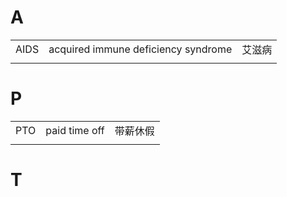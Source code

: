 # A

|      |                                     |        |
| ---- | ----------------------------------- | ------ |
| AIDS | acquired immune deficiency syndrome | 艾滋病 |
|      |                                     |        |

# P

|     |               |          |
| --- | ------------- | -------- |
| PTO | paid time off | 带薪休假 |
|     |               |          |


# T

